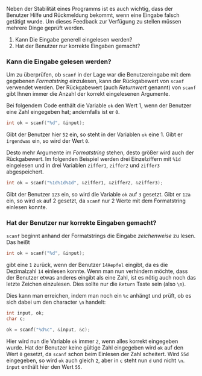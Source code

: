 Neben der Stabilität eines Programms ist es auch wichtig, dass der Benutzer Hilfe und Rückmeldung bekommt, wenn eine Eingabe falsch getätigt wurde. Um dieses Feedback zur Verfügung zu stellen müssen mehrere Dinge geprüft werden.

1. Kann Die Eingabe generell eingelesen werden?
2. Hat der Benutzer nur korrekte Eingaben gemacht?

### Kann die Eingabe gelesen werden?

Um zu überprüfen, ob `scanf` in der Lage war die Benutzereingabe mit dem gegebenen *Formatstring* einzulesen, kann der Rückgabewert von `scanf` verwendet werden. Der Rückgabewert (auch *Returnwert* genannt) von `scanf` gibt Ihnen immer die Anzahl der korrekt eingelesenen Argumente.

Bei folgendem Code enthält die Variable `ok` den Wert 1, wenn der Benutzer eine Zahl eingegeben hat; andernfalls ist er `0`.

```c
int ok = scanf("%d", &input);
```

Gibt der Benutzer hier `52` ein, so steht in der Variablen `ok` eine 1. Gibt er `irgendwas` ein, so wird der Wert `0`.

Desto mehr Argumente im *Formatstring* stehen, desto größer wird auch der Rückgabewert. Im folgenden Beispiel werden drei Einzelziffern mit `%1d` eingelesen und in drei Variablen `ziffer1`, `ziffer2` und `ziffer3` abgespeichert.

```c
int ok = scanf("%1d%1d%1d", &ziffer1, &ziffer2, &ziffer3);
```

Gibt der Benutzer `123` ein, so wird die Variable `ok` auf `3` gesetzt. Gibt er `12a` ein, so wird `ok` auf 2 gesetzt, da `scanf` nur 2 Werte mit dem Formatstring einlesen konnte.

### Hat der Benutzer nur korrekte Eingaben gemacht?

`scanf` beginnt anhand der Formatstrings die Eingabe *zeichenweise* zu lesen. Das heißt

```c
int ok = scanf("%d", &input);
```

gibt eine `1` zurück, wenn der Benutzer `14Aepfel` eingibt, da es die Dezimalzahl `14` einlesen konnte. Wenn man nun verhindern möchte, dass der Benutzer etwas anderes eingibt als eine Zahl, ist es nötig auch noch das letzte Zeichen einzulesen. Dies sollte nur die `Return` Taste sein (also `\n`).

Dies kann man erreichen, indem man noch ein `%c` anhängt und prüft, ob es sich dabei um den character `\n` handelt:

```c
int input, ok;
char c;

ok = scanf("%d%c", &input, &c);
```

Hier wird nun die Variable `ok` immer `2`, wenn alles korrekt eingegeben wurde. Hat der Benutzer keine gültige Zahl eingegeben wird `ok` auf den Wert `0` gesetzt, da `scanf` schon beim Einlesen der Zahl scheitert. Wird `55d` eingegeben, so wird `ok` auch gleich `2`, aber in `c` steht nun `d` und nicht `\n`. `input` enthält hier den Wert `55`.